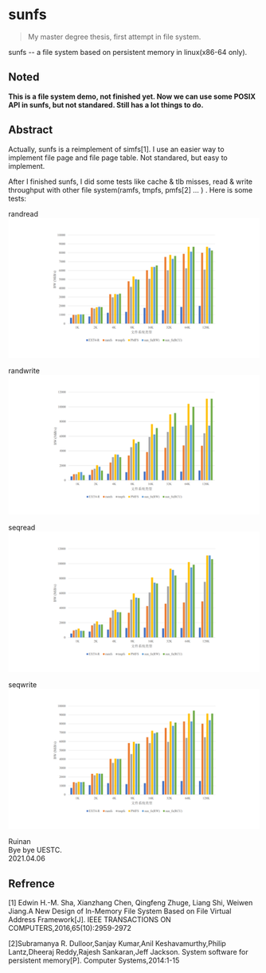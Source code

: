 # sunfs

> My master degree thesis, first attempt in file system.

sunfs -- a file system based on persistent memory in linux(x86-64 only).

## Noted 

**This is a file system demo, not finished yet. Now we can use some POSIX API in sunfs, but not standared. Still has a lot things to do.**


## Abstract
Actually, sunfs is a reimplement of simfs[1]. I use an easier way to implement file page and file page table. Not standared, but easy to implement.

After I finished sunfs, I did some tests like cache & tlb misses, read & write throughput with other file system(ramfs, tmpfs, pmfs[2] ... ) . Here is some tests:

randread\
![randread](https://github.com/BlackWaters/sunfs/blob/main/results/randread.png  "randread")

randwrite\
![randwrite](https://github.com/BlackWaters/sunfs/blob/main/results/randwrite.png "randwrite")

seqread\
![seqread](https://github.com/BlackWaters/sunfs/blob/main/results/seqread.png "seqread")

seqwrite\
![seqwrite](https://github.com/BlackWaters/sunfs/blob/main/results/seqwrite.png "seqwrite")

Ruinan \
Bye bye UESTC.\
2021.04.06



## Refrence 

[1] Edwin H.-M. Sha, Xianzhang Chen, Qingfeng Zhuge, Liang Shi, Weiwen Jiang.A New Design 
of In-Memory File System Based on File Virtual Address Framework[J]. IEEE 
TRANSACTIONS ON COMPUTERS,2016,65(10):2959-2972

[2]Subramanya R. Dulloor,Sanjay Kumar,Anil Keshavamurthy,Philip Lantz,Dheeraj Reddy,Rajesh 
Sankaran,Jeff Jackson. System software for persistent memory[P]. Computer Systems,2014:1-15

